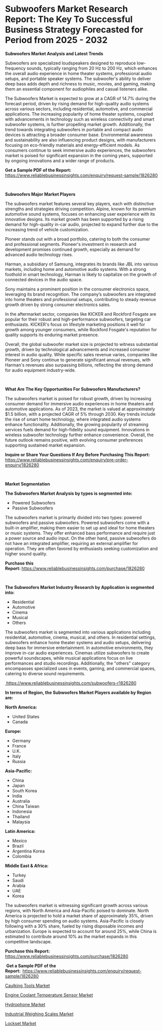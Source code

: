 <p><h1>Subwoofers Market Research Report: The Key To Successful Business Strategy Forecasted for Period from 2025 - 2032</h1></p><p><strong>Subwoofers Market Analysis and Latest Trends</strong></p>
<p><p>Subwoofers are specialized loudspeakers designed to reproduce low-frequency sounds, typically ranging from 20 Hz to 200 Hz, which enhances the overall audio experience in home theater systems, professional audio setups, and portable speaker systems. The subwoofer's ability to deliver deep bass adds depth and richness to music, movies, and gaming, making them an essential component for audiophiles and casual listeners alike.</p><p>The Subwoofers Market is expected to grow at a CAGR of 14.7% during the forecast period, driven by rising demand for high-quality audio systems across various sectors, including residential, automotive, and commercial applications. The increasing popularity of home theater systems, coupled with advancements in technology such as wireless connectivity and smart subwoofer systems, is further propelling market growth. Additionally, the trend towards integrating subwoofers in portable and compact audio devices is attracting a broader consumer base. Environmental awareness and sustainability are also influencing product designs, with manufacturers focusing on eco-friendly materials and energy-efficient models. As consumers continue to seek immersive audio experiences, the subwoofers market is poised for significant expansion in the coming years, supported by ongoing innovations and a wider range of products.</p></p>
<p><strong>Get a Sample PDF of the Report:&nbsp;</strong> <a href="https://www.reliablebusinessinsights.com/enquiry/request-sample/1826280?utm_campaign=96&utm_medium=2&utm_source=Github&utm_content=ia&utm_term=18022025&utm_id=subwoofers">https://www.reliablebusinessinsights.com/enquiry/request-sample/1826280</a></p>
<p>&nbsp;</p>
<p><strong>Subwoofers Major Market Players</strong></p>
<p><p>The subwoofers market features several key players, each with distinctive strengths and strategies driving competition. Alpine, known for its premium automotive sound systems, focuses on enhancing user experience with its innovative designs. Its market growth has been supported by a rising demand for high-quality in-car audio, projected to expand further due to the increasing trend of vehicle customization.</p><p>Pioneer stands out with a broad portfolio, catering to both the consumer and professional segments. Pioneer's investment in research and development promises continued growth, especially as demand for advanced audio technology rises.</p><p>Harman, a subsidiary of Samsung, integrates its brands like JBL into various markets, including home and automotive audio systems. With a strong foothold in smart technology, Harman is likely to capitalize on the growth of connected devices in the audio space.</p><p>Sony maintains a prominent position in the consumer electronics space, leveraging its brand recognition. The company’s subwoofers are integrated into home theaters and professional setups, contributing to steady revenue growth driven by strong consumer electronics sales.</p><p>In the aftermarket sector, companies like KICKER and Rockford Fosgate are popular for their robust and high-performance subwoofers, targeting car enthusiasts. KICKER's focus on lifestyle marketing positions it well for growth among younger consumers, while Rockford Fosgate's reputation for quality supports its enduring market presence.</p><p>Overall, the global subwoofer market size is projected to witness substantial growth, driven by technological advancements and increased consumer interest in audio quality. While specific sales revenue varies, companies like Pioneer and Sony continue to generate significant annual revenues, with Harman's revenues also surpassing billions, reflecting the strong demand for audio equipment industry-wide.</p></p>
<p>&nbsp;</p>
<p><strong>What Are The Key Opportunities For Subwoofers Manufacturers?</strong></p>
<p><p>The subwoofers market is poised for robust growth, driven by increasing consumer demand for immersive audio experiences in home theaters and automotive applications. As of 2023, the market is valued at approximately $1.5 billion, with a projected CAGR of 5% through 2030. Key trends include the rise of smart home technology, where integrated audio systems enhance functionality. Additionally, the growing popularity of streaming services fuels demand for high-fidelity sound equipment. Innovations in wireless subwoofer technology further enhance convenience. Overall, the future outlook remains positive, with evolving consumer preferences supporting sustained market expansion.</p></p>
<p><strong>Inquire or Share Your Questions If Any Before Purchasing This Report:</strong> <a href="https://www.reliablebusinessinsights.com/enquiry/pre-order-enquiry/1826280?utm_campaign=96&utm_medium=2&utm_source=Github&utm_content=ia&utm_term=18022025&utm_id=subwoofers">https://www.reliablebusinessinsights.com/enquiry/pre-order-enquiry/1826280</a></p>
<p>&nbsp;</p>
<p><strong>Market Segmentation</strong></p>
<p><strong>The Subwoofers Market Analysis by types is segmented into:</strong></p>
<p><ul><li>Powered Subwoofers</li><li>Passive Subwoofers</li></ul></p>
<p><p>The subwoofers market is primarily divided into two types: powered subwoofers and passive subwoofers. Powered subwoofers come with a built-in amplifier, making them easier to set up and ideal for home theaters or music systems. They offer enhanced bass performance and require just a power source and audio input. On the other hand, passive subwoofers do not have an integrated amplifier, requiring an external amplifier for operation. They are often favored by enthusiasts seeking customization and higher sound quality.</p></p>
<p><strong>Purchase this Report:&nbsp;</strong><a href="https://www.reliablebusinessinsights.com/purchase/1826280?utm_campaign=96&utm_medium=2&utm_source=Github&utm_content=ia&utm_term=18022025&utm_id=subwoofers">https://www.reliablebusinessinsights.com/purchase/1826280</a></p>
<p>&nbsp;</p>
<p><strong>The Subwoofers Market Industry Research by Application is segmented into:</strong></p>
<p><ul><li>Residential</li><li>Automotive</li><li>Cinema</li><li>Musical</li><li>Others</li></ul></p>
<p><p>The subwoofers market is segmented into various applications including residential, automotive, cinema, musical, and others. In residential settings, subwoofers enhance home theater systems and audio setups, delivering deep bass for immersive entertainment. In automotive environments, they improve in-car audio experiences. Cinemas utilize subwoofers to create powerful soundscapes, while musical applications focus on live performances and studio recordings. Additionally, the "others" category encompasses specialized uses in events, gaming, and commercial spaces, catering to diverse sound requirements.</p></p>
<p><a href="https://www.reliablebusinessinsights.com/subwoofers-r1826280?utm_campaign=96&utm_medium=2&utm_source=Github&utm_content=ia&utm_term=18022025&utm_id=subwoofers">&nbsp;https://www.reliablebusinessinsights.com/subwoofers-r1826280</a></p>
<p><strong>In terms of Region, the Subwoofers Market Players available by Region are:</strong></p>
<p>
    <p> <strong> North America: </strong>
        <ul>
            <li>United States</li>
            <li>Canada</li>
        </ul>
        </p> 
    <p> <strong> Europe: </strong>
        <ul>
            <li>Germany</li>
            <li>France</li>
            <li>U.K.</li>
            <li>Italy</li>
            <li>Russia</li>
        </ul>
        </p> 
    <p> <strong> Asia-Pacific: </strong>
        <ul>
            <li>China</li>
            <li>Japan</li>
            <li>South Korea</li>
            <li>India</li>
            <li>Australia</li>
            <li>China Taiwan</li>
            <li>Indonesia</li>
            <li>Thailand</li>
            <li>Malaysia</li>
        </ul>
        </p> 
    <p> <strong> Latin America: </strong>
        <ul>
            <li>Mexico</li>
            <li>Brazil</li>
            <li>Argentina Korea</li>
            <li>Colombia</li>
        </ul>
        </p> 
    <p> <strong> Middle East & Africa: </strong>
        <ul>
            <li>Turkey</li>
            <li>Saudi</li>
            <li>Arabia</li>
            <li>UAE</li>
            <li>Korea</li>
        </ul>
    </p>
    </p>
<p><p>The subwoofers market is witnessing significant growth across various regions, with North America and Asia-Pacific poised to dominate. North America is projected to hold a market share of approximately 35%, driven by high consumer spending on audio systems. Asia-Pacific is closely following with a 30% share, fueled by rising disposable incomes and urbanization. Europe is expected to account for around 25%, while China is estimated to contribute around 10% as the market expands in this competitive landscape.</p></p>
<p><strong>Purchase this Report: </strong><a href="https://www.reliablebusinessinsights.com/purchase/1826280?utm_campaign=96&utm_medium=2&utm_source=Github&utm_content=ia&utm_term=18022025&utm_id=subwoofers">https://www.reliablebusinessinsights.com/purchase/1826280</a></p>
<p>&nbsp;<strong>Get a Sample PDF of the Report:&nbsp;&nbsp;</strong><a href="https://www.reliablebusinessinsights.com/enquiry/request-sample/1826280?utm_campaign=96&utm_medium=2&utm_source=Github&utm_content=ia&utm_term=18022025&utm_id=subwoofers">https://www.reliablebusinessinsights.com/enquiry/request-sample/1826280</a></p>
<p><strong></strong></p>
<p><p><a href="https://github.com/geyangvayora/Market-Research-Report-List-1/blob/main/caulking-tools-market.md?utm_campaign=96&utm_medium=2&utm_source=Github&utm_content=ia&utm_term=18022025&utm_id=subwoofers">Caulking Tools Market</a></p><p><a href="https://github.com/zeigounjoom/Market-Research-Report-List-1/blob/main/engine-coolant-temperature-sensor-market.md?utm_campaign=96&utm_medium=2&utm_source=Github&utm_content=ia&utm_term=18022025&utm_id=subwoofers">Engine Coolant Temperature Sensor Market</a></p><p><a href="https://github.com/milolohusami/Market-Research-Report-List-1/blob/main/hydrophone-market.md?utm_campaign=96&utm_medium=2&utm_source=Github&utm_content=ia&utm_term=18022025&utm_id=subwoofers">Hydrophone Market</a></p><p><a href="https://github.com/beroxiluwaya/Market-Research-Report-List-1/blob/main/industrial-weighing-scales-market.md?utm_campaign=96&utm_medium=2&utm_source=Github&utm_content=ia&utm_term=18022025&utm_id=subwoofers">Industrial Weighing Scales Market</a></p><p><a href="https://github.com/saklpelzami95/Market-Research-Report-List-1/blob/main/lockset-market.md?utm_campaign=96&utm_medium=2&utm_source=Github&utm_content=ia&utm_term=18022025&utm_id=subwoofers">Lockset Market</a></p></p>